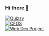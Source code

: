### Hi there 👋

[![Quizzy](https://img.shields.io/badge/JS-Quizzy-blue)](https://serrano1314.github.io/Quizzy/index.html)<br>
[![CFOS](https://img.shields.io/badge/HTML-CFOS-blue)](https://janemery46.github.io/CFOS/)<br>
[![Web Dev Project](https://img.shields.io/badge/HTML-Web20%Dev20%Project-blue)](https://janemery46.github.io/web-dev-final-output/index.html)<br>


<!--
**janemery46/janemery46** is a ✨ _special_ ✨ repository because its `README.md` (this file) appears on your GitHub profile.

Here are some ideas to get you started:

- 🔭 I’m currently working on ...
- 🌱 I’m currently learning ...
- 👯 I’m looking to collaborate on ...
- 🤔 I’m looking for help with ...
- 💬 Ask me about ...
- 📫 How to reach me: ...
- 😄 Pronouns: ...
- ⚡ Fun fact: ...
-->
